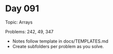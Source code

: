 # Day 091

Topic: Arrays

Problems: 242, 49, 347

- Notes follow template in docs/TEMPLATES.md
- Create subfolders per problem as you solve.